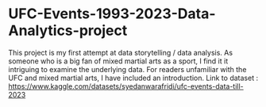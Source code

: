 # UFC-Events-1993-2023-Data-Analytics-project
This project is my first attempt at data storytelling / data analysis. As someone who is a big fan of mixed martial arts as a sport, I find it it intriguing to examine the underlying data. For readers unfamiliar with the UFC and mixed martial arts, I have included an introduction.
Link to dataset : https://www.kaggle.com/datasets/syedanwarafridi/ufc-events-data-till-2023
